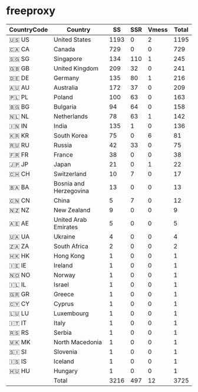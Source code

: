 # freeproxy

|CountryCode|Country|SS|SSR|Vmess|Total|
|  ----  | ----  |  ----  | ----  |  ----  | ----  |
|🇺🇸 US|United States|1193|0|2|1195|
|🇨🇦 CA|Canada|729|0|0|729|
|🇸🇬 SG|Singapore|134|110|1|245|
|🇬🇧 GB|United Kingdom|209|32|0|241|
|🇩🇪 DE|Germany|135|80|1|216|
|🇦🇺 AU|Australia|172|37|0|209|
|🇵🇱 PL|Poland|100|63|0|163|
|🇧🇬 BG|Bulgaria|94|64|0|158|
|🇳🇱 NL|Netherlands|78|63|1|142|
|🇮🇳 IN|India|135|1|0|136|
|🇰🇷 KR|South Korea|75|0|6|81|
|🇷🇺 RU|Russia|42|33|0|75|
|🇫🇷 FR|France|38|0|0|38|
|🇯🇵 JP|Japan|21|0|1|22|
|🇨🇭 CH|Switzerland|10|7|0|17|
|🇧🇦 BA|Bosnia and Herzegovina|13|0|0|13|
|🇨🇳 CN|China|5|7|0|12|
|🇳🇿 NZ|New Zealand|9|0|0|9|
|🇦🇪 AE|United Arab Emirates|5|0|0|5|
|🇺🇦 UA|Ukraine|4|0|0|4|
|🇿🇦 ZA|South Africa|2|0|0|2|
|🇭🇰 HK|Hong Kong|1|0|0|1|
|🇮🇪 IE|Ireland|1|0|0|1|
|🇳🇴 NO|Norway|1|0|0|1|
|🇮🇱 IL|Israel|1|0|0|1|
|🇬🇷 GR|Greece|1|0|0|1|
|🇨🇾 CY|Cyprus|1|0|0|1|
|🇱🇺 LU|Luxembourg|1|0|0|1|
|🇮🇹 IT|Italy|1|0|0|1|
|🇷🇸 RS|Serbia|1|0|0|1|
|🇲🇰 MK|North Macedonia|1|0|0|1|
|🇸🇮 SI|Slovenia|1|0|0|1|
|🇮🇸 IS|Iceland|1|0|0|1|
|🇭🇺 HU|Hungary|1|0|0|1|
||Total|3216|497|12|3725|
